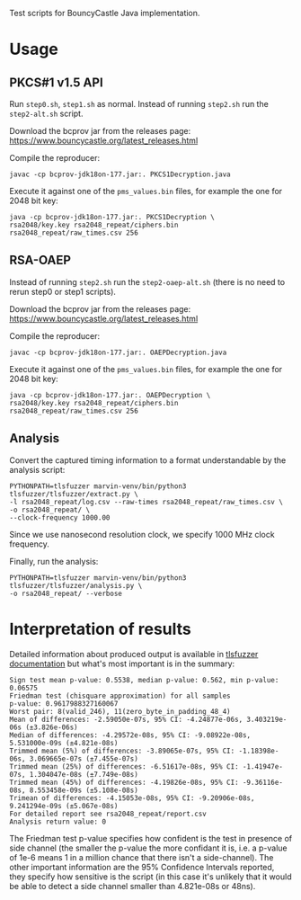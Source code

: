 Test scripts for BouncyCastle Java implementation.

Usage
=====

PKCS#1 v1.5 API
---------------
Run `step0.sh`, `step1.sh` as normal. Instead of running `step2.sh` run
the `step2-alt.sh` script.

Download the bcprov jar from the releases page:
https://www.bouncycastle.org/latest_releases.html

Compile the reproducer:
```
javac -cp bcprov-jdk18on-177.jar:. PKCS1Decryption.java
```

Execute it against one of the `pms_values.bin` files, for example the one
for 2048 bit key:
```
java -cp bcprov-jdk18on-177.jar:. PKCS1Decryption \
rsa2048/key.key rsa2048_repeat/ciphers.bin rsa2048_repeat/raw_times.csv 256
```

RSA-OAEP
--------
Instead of running `step2.sh` run the `step2-oaep-alt.sh`
(there is no need to rerun step0 or step1 scripts).

Download the bcprov jar from the releases page:
https://www.bouncycastle.org/latest_releases.html

Compile the reproducer:
```
javac -cp bcprov-jdk18on-177.jar:. OAEPDecryption.java
```

Execute it against one of the `pms_values.bin` files, for example the one
for 2048 bit key:
```
java -cp bcprov-jdk18on-177.jar:. OAEPDecryption \
rsa2048/key.key rsa2048_repeat/ciphers.bin rsa2048_repeat/raw_times.csv 256
```

Analysis
--------

Convert the captured timing information to a format understandable by
the analysis script:
```
PYTHONPATH=tlsfuzzer marvin-venv/bin/python3 tlsfuzzer/tlsfuzzer/extract.py \
-l rsa2048_repeat/log.csv --raw-times rsa2048_repeat/raw_times.csv \
-o rsa2048_repeat/ \
--clock-frequency 1000.00
```
Since we use nanosecond resolution clock, we specify 1000 MHz clock frequency.

Finally, run the analysis:
```
PYTHONPATH=tlsfuzzer marvin-venv/bin/python3 tlsfuzzer/tlsfuzzer/analysis.py \
-o rsa2048_repeat/ --verbose
```

Interpretation of results
=========================

Detailed information about produced output is available in
[tlsfuzzer documentation](https://tlsfuzzer.readthedocs.io/en/latest/timing-analysis.html)
but what's most important is in the summary:
```
Sign test mean p-value: 0.5538, median p-value: 0.562, min p-value: 0.06575
Friedman test (chisquare approximation) for all samples
p-value: 0.9617988327160067
Worst pair: 8(valid_246), 11(zero_byte_in_padding_48_4)
Mean of differences: -2.59050e-07s, 95% CI: -4.24877e-06s, 3.403219e-06s (±3.826e-06s)
Median of differences: -4.29572e-08s, 95% CI: -9.08922e-08s, 5.531000e-09s (±4.821e-08s)
Trimmed mean (5%) of differences: -3.89065e-07s, 95% CI: -1.18398e-06s, 3.069665e-07s (±7.455e-07s)
Trimmed mean (25%) of differences: -6.51617e-08s, 95% CI: -1.41947e-07s, 1.304047e-08s (±7.749e-08s)
Trimmed mean (45%) of differences: -4.19826e-08s, 95% CI: -9.36116e-08s, 8.553458e-09s (±5.108e-08s)
Trimean of differences: -4.15053e-08s, 95% CI: -9.20906e-08s, 9.241294e-09s (±5.067e-08s)
For detailed report see rsa2048_repeat/report.csv
Analysis return value: 0
```

The Friedman test p-value specifies how confident is the test in presence of
side channel (the smaller the p-value the more confidant it is, i.e. a
p-value of 1e-6 means 1 in a million chance that there isn't a side-channel).
The other important information are the 95% Confidence Intervals reported,
they specify how sensitive is the script (in this case it's unlikely that
it would be able to detect a side channel smaller than 4.821e-08s or 48ns).
